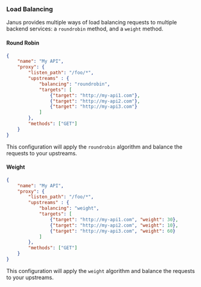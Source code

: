 ### Load Balancing

Janus provides multiple ways of load balancing requests to multiple backend services: a `roundrobin` method,
 and a `weight` method.

#### Round Robin

```json
{
    "name": "My API",
    "proxy": {
        "listen_path": "/foo/*",
        "upstreams" : {
            "balancing": "roundrobin",
            "targets": [
                {"target": "http://my-api1.com"},
                {"target": "http://my-api2.com"},
                {"target": "http://my-api3.com"}
            ]
        },
        "methods": ["GET"]
    }
}
```

This configuration will apply the `roundrobin` algorithm and balance the requests to your upstreams.

#### Weight

```json
{
    "name": "My API",
    "proxy": {
        "listen_path": "/foo/*",
        "upstreams" : {
            "balancing": "weight",
            "targets": [
                {"target": "http://my-api1.com", "weight": 30},
                {"target": "http://my-api2.com", "weight": 10},
                {"target": "http://my-api3.com", "weight": 60}
            ]
        },
        "methods": ["GET"]
    }
}
```

This configuration will apply the `weight` algorithm and balance the requests to your upstreams.
